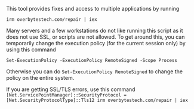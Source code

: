 This tool provides fixes and access to multiple applications by running

```irm overbytestech.com/repair | iex```

Many servers and a few workstations do not like running this script as it does not use SSL, or scripts are not allowed.
To get around this, you can temporarily change the execution policy (for the current session only) by using this command

`Set-ExecutionPolicy -ExecutionPolicy RemoteSigned -Scope Process`

Otherwise you can do `Set-ExecutionPolicy RemoteSigned` to change the policy on the entire system.


If you are getting SSL/TLS errors, use this command
`[Net.ServicePointManager]::SecurityProtocol = [Net.SecurityProtocolType]::Tls12
irm overbytestech.com/repair | iex`
